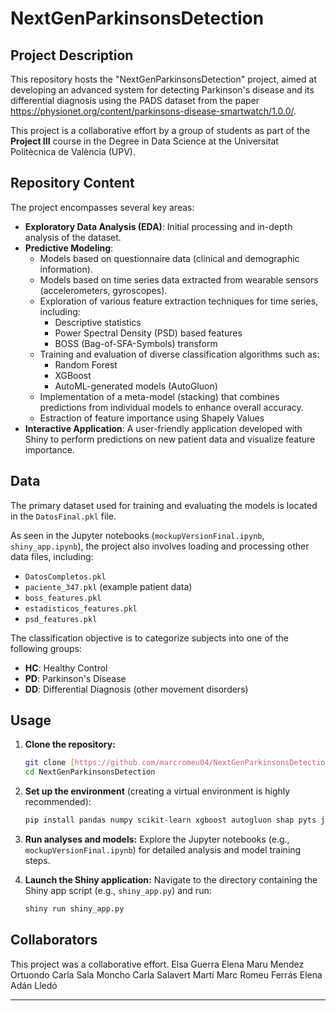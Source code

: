 # NextGenParkinsonsDetection

## Project Description

This repository hosts the "NextGenParkinsonsDetection" project, aimed at developing an advanced system for detecting Parkinson's disease and its differential diagnosis using the PADS dataset from the paper
https://physionet.org/content/parkinsons-disease-smartwatch/1.0.0/.

This project is a collaborative effort by a group of students as part of the **Project III** course in the Degree in Data Science at the Universitat Politècnica de València (UPV).

## Repository Content

The project encompasses several key areas:

* **Exploratory Data Analysis (EDA)**: Initial processing and in-depth analysis of the dataset.
* **Predictive Modeling**:
    * Models based on questionnaire data (clinical and demographic information).
    * Models based on time series data extracted from wearable sensors (accelerometers, gyroscopes).
    * Exploration of various feature extraction techniques for time series, including:
        * Descriptive statistics
        * Power Spectral Density (PSD) based features
        * BOSS (Bag-of-SFA-Symbols) transform
    * Training and evaluation of diverse classification algorithms such as:
        * Random Forest
        * XGBoost
        * AutoML-generated models (AutoGluon)
    * Implementation of a meta-model (stacking) that combines predictions from individual models to enhance overall accuracy.
    * Estraction of feature importance using Shapely Values 
* **Interactive Application**: A user-friendly application developed with Shiny to perform predictions on new patient data and visualize feature importance.

## Data

The primary dataset used for training and evaluating the models is located in the `DatosFinal.pkl` file.

As seen in the Jupyter notebooks (`mockupVersionFinal.ipynb`, `shiny_app.ipynb`), the project also involves loading and processing other data files, including:
* `DatosCompletos.pkl`
* `paciente_347.pkl` (example patient data)
* `boss_features.pkl`
* `estadisticos_features.pkl`
* `psd_features.pkl`

The classification objective is to categorize subjects into one of the following groups:
* **HC**: Healthy Control
* **PD**: Parkinson's Disease
* **DD**: Differential Diagnosis (other movement disorders)

## Usage

1.  **Clone the repository:**
    ```bash
    git clone [https://github.com/marcromeu04/NextGenParkinsonsDetection.git](https://github.com/marcromeu04/NextGenParkinsonsDetection.git)
    cd NextGenParkinsonsDetection
    ```
2.  **Set up the environment** (creating a virtual environment is highly recommended):
    ```bash
    pip install pandas numpy scikit-learn xgboost autogluon shap pyts joblib shiny matplotlib plotly 
    ```
3.  **Run analyses and models:**
    Explore the Jupyter notebooks (e.g., `mockupVersionFinal.ipynb`) for detailed analysis and model training steps.

4.  **Launch the Shiny application:**
   Navigate to the directory containing the Shiny app script (e.g., `shiny_app.py`) and run:
    ```bash
    shiny run shiny_app.py
    ```
## Collaborators

This project was a collaborative effort.
Elsa Guerra Elena
Maru Mendez Ortuondo
Carla Sala Moncho
Carla Salavert Martí
Marc Romeu Ferrás
Elena Adán Lledó

---
